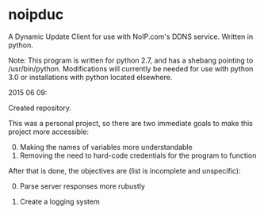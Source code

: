 # noipduc
A Dynamic Update Client for use with NoIP.com's DDNS service. Written in python.

Note: This program is written for python 2.7, and has a shebang pointing to /usr/bin/python.
Modifications will currently be needed for use with python 3.0 or installations with python located elsewhere.  

2015 06 09: 

Created repository.


This was a personal project, so there are two immediate goals to make this project more accessible:

0) Making the names of variables more understandable
1) Removing the need to hard-code credentials for the program to function

After that is done, the objectives are (list is incomplete and unspecific):

0) Parse server responses more rubustly

1) Create a logging system
